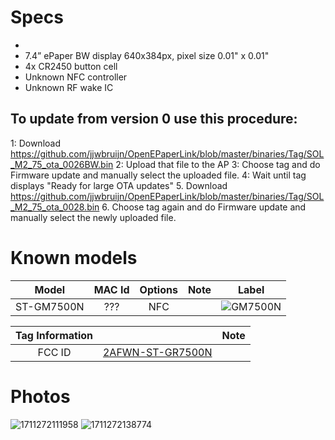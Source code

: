 # Specs #
* 
* 7.4” ePaper BW display 640x384px, pixel size 0.01" x 0.01"
* 4x CR2450 button cell
* Unknown NFC controller
* Unknown RF wake IC

## To update from version 0 use this procedure:
1: Download https://github.com/jjwbruijn/OpenEPaperLink/blob/master/binaries/Tag/SOL_M2_75_ota_0026BW.bin
2: Upload that file to the AP 
3: Choose tag and do Firmware update and manually select the uploaded file.
4: Wait until tag displays "Ready for large OTA updates"
5. Download https://github.com/jjwbruijn/OpenEPaperLink/blob/master/binaries/Tag/SOL_M2_75_ota_0028.bin
6. Choose tag again and do Firmware update and manually select the newly uploaded file.

# Known models # 
Model | MAC Id | Options | Note | Label
:-------------------------:|:------:|:-----------------------:|:-------------------------:|:---------------------:
ST-GM7500N |  ???   | NFC |  | ![GM7500N](https://github.com/jjwbruijn/OpenEPaperLink/assets/54243849/8a87233b-7432-451f-92fd-cda190db8f21)| 

 Tag Information                     |       | Note
:-------------------------:|:-------------------------:|:-------------------------:
FCC ID | [2AFWN-ST-GR7500N](https://fccid.io/2AFWN-ST-GR7500N)

# Photos #
![1711272111958](https://github.com/jjwbruijn/OpenEPaperLink/assets/54243849/e28fa3e1-f273-42b0-911a-97bc9fe2dbe9)
![1711272138774](https://github.com/jjwbruijn/OpenEPaperLink/assets/54243849/2382c526-3bb3-4cfe-8892-36c7959690bb)



<br/>



<br/>